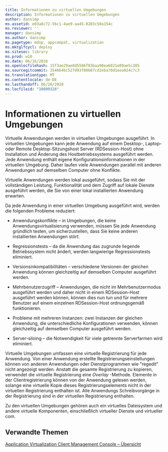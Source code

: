 ```yaml
---
title: Informationen zu virtuellen Umgebungen
description: Informationen zu virtuellen Umgebungen
author: dansimp
ms.assetid: e03a8c72-56c1-4ae9-aa45-0283c50a154c
ms.reviewer: ''
manager: dansimp
ms.author: dansimp
ms.pagetype: mdop, appcompat, virtualization
ms.mktglfcycl: deploy
ms.sitesec: library
ms.prod: w10
ms.date: 06/16/2016
ms.openlocfilehash: 15f3ae29ae8d5586f83baa98ea6821e09ae5c305
ms.sourcegitcommit: 354664bc527d93f80687cd2eba70d1eea024c7c3
ms.translationtype: MT
ms.contentlocale: de-DE
ms.lasthandoff: 06/26/2020
ms.locfileid: "10809328"
---
```

# Informationen zu virtuellen Umgebungen


Virtuelle Anwendungen werden in virtuellen Umgebungen ausgeführt. In virtuellen Umgebungen kann jede Anwendung auf einem Desktop-, Laptop-oder Remote Desktop-Sitzungshost Server (RDSession-Host) ohne Installation und Änderung des Hostbetriebssystems ausgeführt werden. Jede Anwendung enthält eigene Konfigurationsinformationen in der virtuellen Umgebung. Daher laufen viele Anwendungen parallel mit anderen Anwendungen auf demselben Computer ohne Konflikte.

Virtuelle Anwendungen werden lokal ausgeführt, sodass Sie mit der vollständigen Leistung, Funktionalität und dem Zugriff auf lokale Dienste ausgeführt werden, die Sie von einer lokal installierten Anwendung erwarten.

Da jede Anwendung in einer virtuellen Umgebung ausgeführt wird, werden die folgenden Probleme reduziert:

-   Anwendungskonflikte – in Umgebungen, die keine Anwendungsvirtualisierung verwenden, müssen Sie jede Anwendung gründlich testen, um sicherzustellen, dass Sie keine anderen installierten Anwendungen stört.

-   Regressionstests – da die Anwendung das zugrunde liegende Betriebssystem nicht ändert, werden langwierige Regressionstests eliminiert.

-   Versionsinkompatibilitäten – verschiedene Versionen der gleichen Anwendung können gleichzeitig auf demselben Computer ausgeführt werden.

-   Mehrbenutzerzugriff – Anwendungen, die nicht im Mehrbenutzermodus ausgeführt werden und daher nicht in einem RDSession-Host ausgeführt werden können, können dies nun tun und für mehrere Benutzer auf einem einzelnen RDSession-Host ordnungsgemäß funktionieren.

-   Probleme mit mehreren Instanzen: zwei Instanzen der gleichen Anwendung, die unterschiedliche Konfigurationen verwenden, können gleichzeitig auf demselben Computer ausgeführt werden.

-   Server-siloing – die Notwendigkeit für viele getrennte Serverfarmen wird eliminiert.

Virtuelle Umgebungen umfassen eine virtuelle Registrierung für jede Anwendung. Von einer Anwendung erstellte Registrierungseinstellungen können von anderen Anwendungen oder Dienstprogrammen wie "regedit" nicht angezeigt werden. Anstatt die gesamte Registrierung zu kopieren, verwendet die virtuelle Registrierung eine *Overlay* -Methode. Elemente in der Clientregistrierung können von der Anwendung gelesen werden, solange eine virtuelle Kopie dieses Registrierungselements nicht in der virtuellen Registrierung enthalten ist. Alle Anwendungs Schreibvorgänge in der Registrierung sind in der virtuellen Registrierung enthalten.

Zu den virtuellen Umgebungen gehören auch ein virtuelles Dateisystem und andere virtuelle Komponenten, einschließlich virtueller Dienste und virtueller com.

## Verwandte Themen


[Application Virtualization Client Management Console – Übersicht](application-virtualization-client-management-console-overview.md)

 

 





